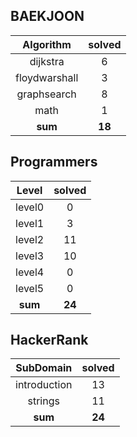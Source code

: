 ## BAEKJOON
|    Algorithm    | solved |
| :-------------: | :----: |
|dijkstra|6|
|floydwarshall|3|
|graphsearch|8|
|math|1|
| **sum** | **18**|

## Programmers
|    Level    | solved |
| :-------------: | :----: |
|level0|0|
|level1|3|
|level2|11|
|level3|10|
|level4|0|
|level5|0|
| **sum** | **24**|

## HackerRank
|    SubDomain    | solved |
| :-------------: | :----: |
|introduction|13|
|strings|11|
| **sum** | **24**|

